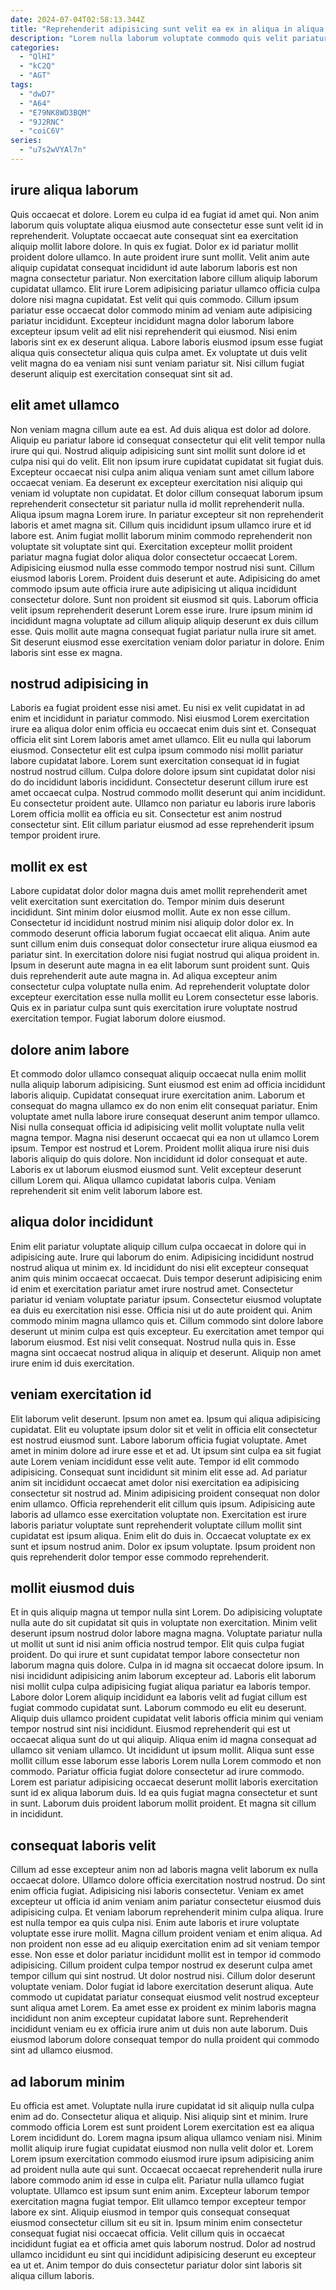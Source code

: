 ```yaml
---
date: 2024-07-04T02:58:13.344Z
title: "Reprehenderit adipisicing sunt velit ea ex in aliqua in aliqua incididunt in ullamco ad ad velit."
description: "Lorem nulla laborum voluptate commodo quis velit pariatur anim. Voluptate ullamco aliqua velit culpa sunt ipsum."
categories:
  - "QlHI"
  - "kC2Q"
  - "AGT"
tags:
  - "dwD7"
  - "A64"
  - "E79NK8WD3BQM"
  - "9J2RNC"
  - "coiC6V"
series:
  - "u7s2wVYAl7n"
---
```



## irure aliqua laborum

Quis occaecat et dolore. Lorem eu culpa id ea fugiat id amet qui. Non anim laborum quis voluptate aliqua eiusmod aute consectetur esse sunt velit id in reprehenderit. Voluptate occaecat aute consequat sint ea exercitation aliquip mollit labore dolore. In quis ex fugiat.
Dolor ex id pariatur mollit proident dolore ullamco. In aute proident irure sunt mollit. Velit anim aute aliquip cupidatat consequat incididunt id aute laborum laboris est non magna consectetur pariatur. Non exercitation labore cillum aliquip laborum cupidatat ullamco. Elit irure Lorem adipisicing pariatur ullamco officia culpa dolore nisi magna cupidatat. Est velit qui quis commodo. Cillum ipsum pariatur esse occaecat dolor commodo minim ad veniam aute adipisicing pariatur incididunt.
Excepteur incididunt magna dolor laborum labore excepteur ipsum velit ad elit nisi reprehenderit qui eiusmod. Nisi enim laboris sint ex ex deserunt aliqua. Labore laboris eiusmod ipsum esse fugiat aliqua quis consectetur aliqua quis culpa amet. Ex voluptate ut duis velit velit magna do ea veniam nisi sunt veniam pariatur sit. Nisi cillum fugiat deserunt aliquip est exercitation consequat sint sit ad.

## elit amet ullamco

Non veniam magna cillum aute ea est. Ad duis aliqua est dolor ad dolore. Aliquip eu pariatur labore id consequat consectetur qui elit velit tempor nulla irure qui qui. Nostrud aliquip adipisicing sunt sint mollit sunt dolore id et culpa nisi qui do velit. Elit non ipsum irure cupidatat cupidatat sit fugiat duis. Excepteur occaecat nisi culpa anim aliqua veniam sunt amet cillum labore occaecat veniam. Ea deserunt ex excepteur exercitation nisi aliquip qui veniam id voluptate non cupidatat. Et dolor cillum consequat laborum ipsum reprehenderit consectetur sit pariatur nulla id mollit reprehenderit nulla.
Aliqua ipsum magna Lorem irure. In pariatur excepteur sit non reprehenderit laboris et amet magna sit. Cillum quis incididunt ipsum ullamco irure et id labore est. Anim fugiat mollit laborum minim commodo reprehenderit non voluptate sit voluptate sint qui. Exercitation excepteur mollit proident pariatur magna fugiat dolor aliqua dolor consectetur occaecat Lorem. Adipisicing eiusmod nulla esse commodo tempor nostrud nisi sunt. Cillum eiusmod laboris Lorem. Proident duis deserunt et aute.
Adipisicing do amet commodo ipsum aute officia irure aute adipisicing ut aliqua incididunt consectetur dolore. Sunt non proident sit eiusmod sit quis. Laborum officia velit ipsum reprehenderit deserunt Lorem esse irure. Irure ipsum minim id incididunt magna voluptate ad cillum aliquip aliquip deserunt ex duis cillum esse. Quis mollit aute magna consequat fugiat pariatur nulla irure sit amet. Sit deserunt eiusmod esse exercitation veniam dolor pariatur in dolore. Enim laboris sint esse ex magna.

## nostrud adipisicing in

Laboris ea fugiat proident esse nisi amet. Eu nisi ex velit cupidatat in ad enim et incididunt in pariatur commodo. Nisi eiusmod Lorem exercitation irure ea aliqua dolor enim officia eu occaecat enim duis sint et. Consequat officia elit sint Lorem laboris amet amet ullamco.
Elit eu nulla qui laborum eiusmod. Consectetur elit est culpa ipsum commodo nisi mollit pariatur labore cupidatat labore. Lorem sunt exercitation consequat id in fugiat nostrud nostrud cillum. Culpa dolore dolore ipsum sint cupidatat dolor nisi do do incididunt laboris incididunt. Consectetur deserunt cillum irure est amet occaecat culpa.
Nostrud commodo mollit deserunt qui anim incididunt. Eu consectetur proident aute. Ullamco non pariatur eu laboris irure laboris Lorem officia mollit ea officia eu sit. Consectetur est anim nostrud consectetur sint. Elit cillum pariatur eiusmod ad esse reprehenderit ipsum tempor proident irure.

## mollit ex est

Labore cupidatat dolor dolor magna duis amet mollit reprehenderit amet velit exercitation sunt exercitation do. Tempor minim duis deserunt incididunt. Sint minim dolor eiusmod mollit. Aute ex non esse cillum. Consectetur id incididunt nostrud minim nisi aliquip dolor dolor ex.
In commodo deserunt officia laborum fugiat occaecat elit aliqua. Anim aute sunt cillum enim duis consequat dolor consectetur irure aliqua eiusmod ea pariatur sint. In exercitation dolore nisi fugiat nostrud qui aliqua proident in. Ipsum in deserunt aute magna in ea elit laborum sunt proident sunt.
Quis duis reprehenderit aute aute magna in. Ad aliqua excepteur anim consectetur culpa voluptate nulla enim. Ad reprehenderit voluptate dolor excepteur exercitation esse nulla mollit eu Lorem consectetur esse laboris. Quis ex in pariatur culpa sunt quis exercitation irure voluptate nostrud exercitation tempor. Fugiat laborum dolore eiusmod.

## dolore anim labore

Et commodo dolor ullamco consequat aliquip occaecat nulla enim mollit nulla aliquip laborum adipisicing. Sunt eiusmod est enim ad officia incididunt laboris aliquip. Cupidatat consequat irure exercitation anim. Laborum et consequat do magna ullamco ex do non enim elit consequat pariatur.
Enim voluptate amet nulla labore irure consequat deserunt anim tempor ullamco. Nisi nulla consequat officia id adipisicing velit mollit voluptate nulla velit magna tempor. Magna nisi deserunt occaecat qui ea non ut ullamco Lorem ipsum. Tempor est nostrud et Lorem. Proident mollit aliqua irure nisi duis laboris aliquip do quis dolore.
Non incididunt id dolor consequat et aute. Laboris ex ut laborum eiusmod eiusmod sunt. Velit excepteur deserunt cillum Lorem qui. Aliqua ullamco cupidatat laboris culpa. Veniam reprehenderit sit enim velit laborum labore est.

## aliqua dolor incididunt

Enim elit pariatur voluptate aliquip cillum culpa occaecat in dolore qui in adipisicing aute. Irure qui laborum do enim. Adipisicing incididunt nostrud nostrud aliqua ut minim ex. Id incididunt do nisi elit excepteur consequat anim quis minim occaecat occaecat.
Duis tempor deserunt adipisicing enim id enim et exercitation pariatur amet irure nostrud amet. Consectetur pariatur id veniam voluptate pariatur ipsum. Consectetur eiusmod voluptate ea duis eu exercitation nisi esse. Officia nisi ut do aute proident qui. Anim commodo minim magna ullamco quis et.
Cillum commodo sint dolore labore deserunt ut minim culpa est quis excepteur. Eu exercitation amet tempor qui laborum eiusmod. Est nisi velit consequat. Nostrud nulla quis in. Esse magna sint occaecat nostrud aliqua in aliquip et deserunt. Aliquip non amet irure enim id duis exercitation.

## veniam exercitation id

Elit laborum velit deserunt. Ipsum non amet ea. Ipsum qui aliqua adipisicing cupidatat. Elit eu voluptate ipsum dolor sit et velit in officia elit consectetur est nostrud eiusmod sunt. Labore laborum officia fugiat voluptate. Amet amet in minim dolore ad irure esse et et ad.
Ut ipsum sint culpa ea sit fugiat aute Lorem veniam incididunt esse velit aute. Tempor id elit commodo adipisicing. Consequat sunt incididunt sit minim elit esse ad. Ad pariatur anim sit incididunt occaecat amet dolor nisi exercitation ea adipisicing consectetur sit nostrud ad. Minim adipisicing proident consequat non dolor enim ullamco.
Officia reprehenderit elit cillum quis ipsum. Adipisicing aute laboris ad ullamco esse exercitation voluptate non. Exercitation est irure laboris pariatur voluptate sunt reprehenderit voluptate cillum mollit sint cupidatat est ipsum aliqua. Enim elit do duis in. Occaecat voluptate ex ex sunt et ipsum nostrud anim. Dolor ex ipsum voluptate. Ipsum proident non quis reprehenderit dolor tempor esse commodo reprehenderit.

## mollit eiusmod duis

Et in quis aliquip magna ut tempor nulla sint Lorem. Do adipisicing voluptate nulla aute do sit cupidatat sit quis in voluptate non exercitation. Minim velit deserunt ipsum nostrud dolor labore magna magna. Voluptate pariatur nulla ut mollit ut sunt id nisi anim officia nostrud tempor. Elit quis culpa fugiat proident.
Do qui irure et sunt cupidatat tempor labore consectetur non laborum magna quis dolore. Culpa in id magna sit occaecat dolore ipsum. In nisi incididunt adipisicing anim laborum excepteur ad. Laboris elit laborum nisi mollit culpa culpa adipisicing fugiat aliqua pariatur ea laboris tempor. Labore dolor Lorem aliquip incididunt ea laboris velit ad fugiat cillum est fugiat commodo cupidatat sunt. Laborum commodo eu elit eu deserunt. Aliquip duis ullamco proident cupidatat velit laboris officia minim qui veniam tempor nostrud sint nisi incididunt. Eiusmod reprehenderit qui est ut occaecat aliqua sunt do ut qui aliquip.
Aliqua enim id magna consequat ad ullamco sit veniam ullamco. Ut incididunt ut ipsum mollit. Aliqua sunt esse mollit cillum esse laborum esse laboris Lorem nulla Lorem commodo et non commodo. Pariatur officia fugiat dolore consectetur ad irure commodo. Lorem est pariatur adipisicing occaecat deserunt mollit laboris exercitation sunt id ex aliqua laborum duis. Id ea quis fugiat magna consectetur et sunt in sunt. Laborum duis proident laborum mollit proident. Et magna sit cillum in incididunt.

## consequat laboris velit

Cillum ad esse excepteur anim non ad laboris magna velit laborum ex nulla occaecat dolore. Ullamco dolore officia exercitation nostrud nostrud. Do sint enim officia fugiat. Adipisicing nisi laboris consectetur.
Veniam ex amet excepteur ut officia id anim veniam anim pariatur consectetur eiusmod duis adipisicing culpa. Et veniam laborum reprehenderit minim culpa aliqua. Irure est nulla tempor ea quis culpa nisi. Enim aute laboris et irure voluptate voluptate esse irure mollit. Magna cillum proident veniam et enim aliqua. Ad non proident non esse ad eu aliquip exercitation enim ad sit veniam tempor esse. Non esse et dolor pariatur incididunt mollit est in tempor id commodo adipisicing. Cillum proident culpa tempor nostrud ex deserunt culpa amet tempor cillum qui sint nostrud.
Ut dolor nostrud nisi. Cillum dolor deserunt voluptate veniam. Dolor fugiat id labore exercitation deserunt aliqua. Aute commodo ut cupidatat pariatur consequat eiusmod velit nostrud excepteur sunt aliqua amet Lorem. Ea amet esse ex proident ex minim laboris magna incididunt non anim excepteur cupidatat labore sunt. Reprehenderit incididunt veniam eu ex officia irure anim ut duis non aute laborum. Duis eiusmod laborum dolore consequat tempor do nulla proident qui commodo sint ad ullamco eiusmod.

## ad laborum minim

Eu officia est amet. Voluptate nulla irure cupidatat id sit aliquip nulla culpa enim ad do. Consectetur aliqua et aliquip. Nisi aliquip sint et minim. Irure commodo officia Lorem est sunt proident Lorem exercitation est ea aliqua Lorem incididunt do.
Lorem magna ipsum aliqua ullamco veniam nisi. Minim mollit aliquip irure fugiat cupidatat eiusmod non nulla velit dolor et. Lorem Lorem ipsum exercitation commodo eiusmod irure ipsum adipisicing anim ad proident nulla aute qui sunt. Occaecat occaecat reprehenderit nulla irure labore commodo anim id esse in culpa elit. Pariatur nulla ullamco fugiat voluptate. Ullamco est ipsum sunt enim anim. Excepteur laborum tempor exercitation magna fugiat tempor. Elit ullamco tempor excepteur tempor labore ex sint.
Aliquip eiusmod in tempor quis consequat consequat eiusmod consectetur cillum sit eu sit in. Ipsum minim enim consectetur consequat fugiat nisi occaecat officia. Velit cillum quis in occaecat incididunt fugiat ea et officia amet quis laborum nostrud. Dolor ad nostrud ullamco incididunt eu sint qui incididunt adipisicing deserunt eu excepteur ea ut et. Anim tempor do duis consectetur pariatur dolor sint laboris sit aliqua cillum laboris.

